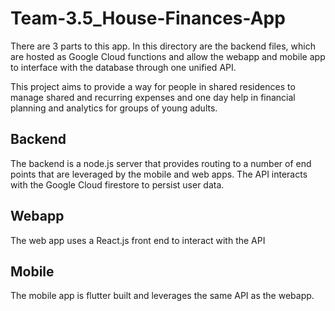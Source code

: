 # Team-3.5_House-Finances-App
There are 3 parts to this app. In this directory are the backend files, which are hosted as Google Cloud functions and allow the webapp and mobile app to interface with the database through one unified API.

This project aims to provide a way for people in shared residences to manage shared and recurring expenses and one day help in financial planning and analytics for groups of young adults. 

## Backend
The backend is a node.js server that provides routing to a number of end points that are leveraged by the mobile and web apps. The API interacts with the Google Cloud firestore to persist user data.

## Webapp
The web app uses a React.js front end to interact with the API

## Mobile 
The mobile app is flutter built and leverages the same API as the webapp.
